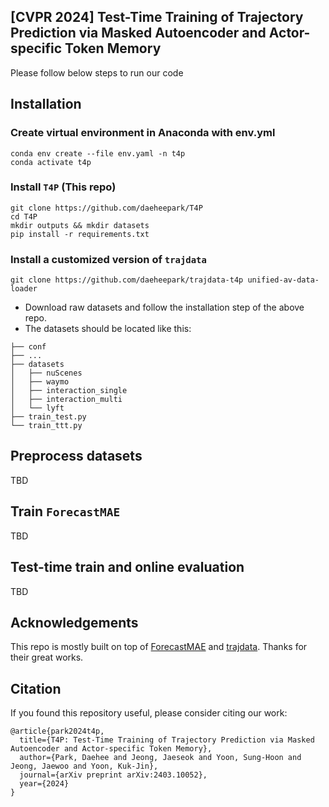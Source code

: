 ## [CVPR 2024] Test-Time Training of Trajectory Prediction via Masked Autoencoder and Actor-specific Token Memory
Please follow below steps to run our code

## Installation
### Create virtual environment in Anaconda with env.yml
```
conda env create --file env.yaml -n t4p
conda activate t4p
```

### Install `T4P` (This repo)
```
git clone https://github.com/daeheepark/T4P
cd T4P
mkdir outputs && mkdir datasets
pip install -r requirements.txt
```

### Install a customized version of `trajdata`
```
git clone https://github.com/daeheepark/trajdata-t4p unified-av-data-loader
```
- Download raw datasets and follow the installation step of the above repo.
- The datasets should be located like this:
```
├── conf
├── ...
├── datasets
│   ├── nuScenes
│   ├── waymo
│   ├── interaction_single
│   ├── interaction_multi
│   └── lyft
├── train_test.py
└── train_ttt.py
```

## Preprocess datasets
TBD

## Train `ForecastMAE`
TBD

## Test-time train and online evaluation
TBD

## Acknowledgements
This repo is mostly built on top of [ForecastMAE](https://arxiv.org/pdf/2308.09882.pdf) and [trajdata](https://arxiv.org/pdf/2307.13924.pdf).
Thanks for their great works.

## Citation
If you found this repository useful, please consider citing our work:
```
@article{park2024t4p,
  title={T4P: Test-Time Training of Trajectory Prediction via Masked Autoencoder and Actor-specific Token Memory},
  author={Park, Daehee and Jeong, Jaeseok and Yoon, Sung-Hoon and Jeong, Jaewoo and Yoon, Kuk-Jin},
  journal={arXiv preprint arXiv:2403.10052},
  year={2024}
}
```